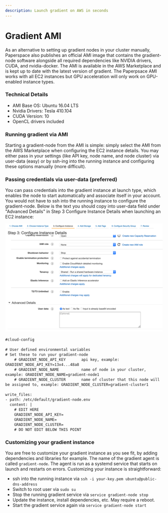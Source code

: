 ```yaml
---
description: Launch gradient on AWS in seconds
---
```


# Gradient AMI

As an alternative to setting up gradient nodes in your cluster manually, Paperspace also publishes an official AMI image that contains the gradient-node software alongside all required dependencies like NVIDIA drivers, CUDA, and nvidia-docker. The AMI is available in the AWS Marketplace and is kept up to date with the latest version of gradient. The Paperpsace AMI works with all EC2 instances but GPU acceleration will only work on GPU-enabled instance types. 

### Technical Details

* AMI Base OS: Ubuntu 16.04 LTS
* Nvidia Drivers: Tesla 410.104
* CUDA Version: 10
* OpenCL drivers included

### Running gradient via AMI

Starting a gradient-node from the AMI is simple: simply select the AMI from the AWS Marketplace when configuring the EC2 instance details. You may either pass in your settings \(like API key, node name, and node cluster\) via user-data \(easy\) or by ssh-ing into the running instance and configuring these options manually \(more difficult\). 

### Passing credentials via user-data \(preferred\)

You can pass credentials into the gradient instance at launch type, which enables the node to start automatically and associate itself in your account. You would not have to ssh into the running instance to configure the gradient-node. Below is the text you should copy into user-data field under "Advanced Details" in Step 3 Configure Instance Details when launching an EC2 instance: 

![](../.gitbook/assets/image%20%285%29.png)

```text
#cloud-config

# User defined environmental variables
# Set these to run your gradient-node
    # GRADIENT_NODE_API_KEY       api key, example: GRADIENT_NODE_API_KEY=13x4...48a8
    # GRADIENT_NODE_NAME          name of node in your cluster, example: GRADIENT_NODE_NAME=gradient-node1
    # GRADIENT_NODE_CLUSTER       name of cluster that this node will be assigned to, example: GRADIENT_NODE_CLUSTER=gradient-cluster1

write_files:
- path: /etc/default/gradient-node.env
  content: |
    # EDIT HERE
    GRADIENT_NODE_API_KEY=            
    GRADIENT_NODE_NAME=          
    GRADIENT_NODE_CLUSTER=      
    # DO NOT EDIT BELOW THIS POINT
```

### Customizing your gradient instance

You are free to customize your gradient instance as you see fit, by adding dependencies and libraries for example. The name of the gradient agent is called `gradient-node`.  The agent is run as a systemd service that starts on launch and restarts on errors. Customizing your instance is straightforward:

* ssh into the running instance via `ssh -i your-key.pem ubuntu@public-dns-address`
* Switch to root user via `sudo su`
* Stop the running gradient service via `service gradient-node stop`
* Update the instance, install dependencies, etc. May require a reboot. 
* Start the gradient service again via `service gradient-node start` 

